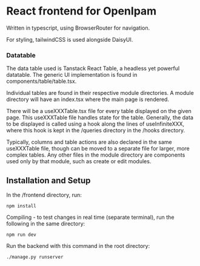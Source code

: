 # React frontend for OpenIpam

Written in typescript, using BrowserRouter for navigation.

For styling, tailwindCSS is used alongside DaisyUI.

### Datatable

The data table used is Tanstack React Table, a headless yet powerful datatable. The generic UI implementation is found in components/table/table.tsx.

Individual tables are found in their respective module directories. A module directory will have an index.tsx where the main page is rendered.

There will be a useXXXTable.tsx file for every table displayed on the given page. This useXXXTable file handles state for the table. Generally, the data to be displayed is called using a hook along the lines of useInfiniteXXX, where this hook is kept in the /queries directory in the /hooks directory.

Typically, columns and table actions are also declared in the same useXXXTable file, though can be moved to a separate file for larger, more complex tables. Any other files in the module directory are components used only by that module, such as create or edit modules.

## Installation and Setup

In the /frontend directory, run:

```
npm install
```

Compiling - to test changes in real time (separate terminal), run the following in the same directory:

```
npm run dev
```

Run the backend with this command in the root directory:

```
./manage.py runserver
```
